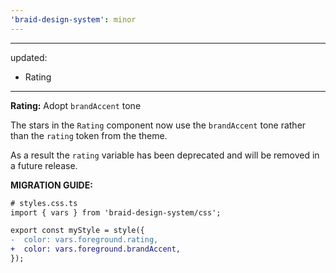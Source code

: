 ```yaml
---
'braid-design-system': minor
---
```


---
updated:
  - Rating
---

**Rating:** Adopt `brandAccent` tone

The stars in the `Rating` component now use the `brandAccent` tone rather than the `rating` token from the theme.

As a result the `rating` variable has been deprecated and will be removed in a future release.

**MIGRATION GUIDE:**
```diff
# styles.css.ts
import { vars } from 'braid-design-system/css';

export const myStyle = style({
-  color: vars.foreground.rating,
+  color: vars.foreground.brandAccent,
});
```
